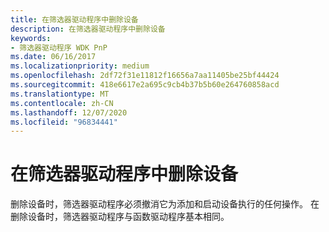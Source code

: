 ```yaml
---
title: 在筛选器驱动程序中删除设备
description: 在筛选器驱动程序中删除设备
keywords:
- 筛选器驱动程序 WDK PnP
ms.date: 06/16/2017
ms.localizationpriority: medium
ms.openlocfilehash: 2df72f31e11812f16656a7aa11405be25bf44424
ms.sourcegitcommit: 418e6617e2a695c9cb4b37b5b60e264760858acd
ms.translationtype: MT
ms.contentlocale: zh-CN
ms.lasthandoff: 12/07/2020
ms.locfileid: "96834441"
---
```

# <a name="removing-a-device-in-a-filter-driver"></a>在筛选器驱动程序中删除设备





删除设备时，筛选器驱动程序必须撤消它为添加和启动设备执行的任何操作。 在删除设备时，筛选器驱动程序与函数驱动程序基本相同。

 

 




